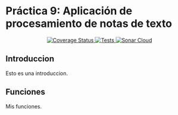 # Práctica 9: Aplicación de procesamiento de notas de texto

<p align="center">
    <a href="https://coveralls.io/github/ULL-ESIT-INF-DSI-2122/ull-esit-inf-dsi-21-22-prct09-filesystem-notes-app-AlvaroRGZ?branch=main">
        <img alt="Coverage Status" src="https://coveralls.io/repos/github/ULL-ESIT-INF-DSI-2122/ull-esit-inf-dsi-21-22-prct09-filesystem-notes-app-AlvaroRGZ/badge.svg?branch=main">
    </a>
    <a href="https://github.com/ULL-ESIT-INF-DSI-2122/ull-esit-inf-dsi-21-22-prct09-filesystem-notes-app-AlvaroRGZ/actions/workflows/node.js.yml">
        <img alt="Tests" src='https://github.com/ULL-ESIT-INF-DSI-2122/ull-esit-inf-dsi-21-22-prct09-filesystem-notes-app-AlvaroRGZ/actions/workflows/node.js.yml/badge.svg'>
    </a>
    <a href='https://sonarcloud.io/summary/new_code?id=ULL-ESIT-INF-DSI-2122_ull-esit-inf-dsi-21-22-prct09-filesystem-notes-app-AlvaroRGZ'>
        <img src='https://sonarcloud.io/api/project_badges/measure?project=ULL-ESIT-INF-DSI-2122_ull-esit-inf-dsi-21-22-prct09-filesystem-notes-app-AlvaroRGZ&metric=alert_status' alt='Sonar Cloud' />
    </a>
</p>

## Introduccion
Esto es una introduccion.
## Funciones
Mis funciones.
